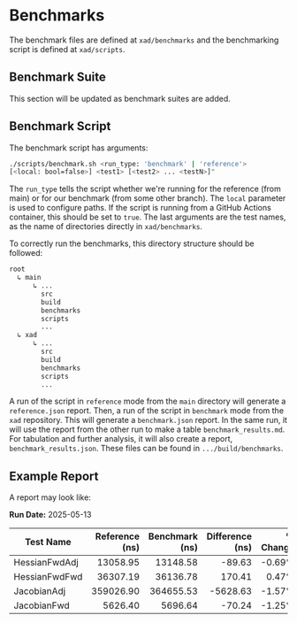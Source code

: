 
# Benchmarks

The benchmark files are defined at `xad/benchmarks` and the benchmarking script
is defined at `xad/scripts`.

## Benchmark Suite

This section will be updated as benchmark suites are added.

## Benchmark Script

The benchmark script has arguments:

```bash
./scripts/benchmark.sh <run_type: 'benchmark' | 'reference'>
[<local: bool=false>] <test1> [<test2> ... <testN>]"
```

The `run_type` tells the script whether we're running for the reference (from main)
or for our benchmark (from some other branch). The `local` parameter is used to
configure paths. If the script is running from a GitHub Actions container, this should
be set to `true`. The last arguments are the test names, as the name of directories
directly in `xad/benchmarks`.

To correctly run the benchmarks, this directory structure should be followed:

```bash
root
  ↳ main
      ↳ ...
        src
        build
        benchmarks
        scripts
        ...
  ↳ xad
      ↳ ...
        src
        build
        benchmarks
        scripts
        ...
```

A run of the script in `reference` mode from the `main` directory will generate a
`reference.json` report. Then, a run of the script in `benchmark` mode
from the `xad` repository. This will generate a `benchmark.json` report.
In the same run, it will use the report from the other run to make a table
`benchmark_results.md`. For tabulation and further analysis, it will also
create a report, `benchmark_results.json`. These files can be found in
`.../build/benchmarks`.

## Example Report

A report may look like:

**Run Date:** 2025-05-13

| Test Name | Reference (ns) | Benchmark (ns) | Difference (ns) | % Change |
| --------- | --------------:| --------------:| ---------------:| --------:|
| HessianFwdAdj | 13058.95 | 13148.58 | -89.63 | -0.69% |
| HessianFwdFwd | 36307.19 | 36136.78 | 170.41 | 0.47% |
| JacobianAdj | 359026.90 | 364655.53 | -5628.63 | -1.57% |
| JacobianFwd | 5626.40 | 5696.64 | -70.24 | -1.25% |
